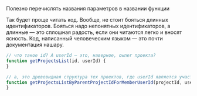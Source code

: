 Полезно перечислять названия параметров в названии функции

Так будет проще читать код. Вообще, не стоит бояться длинных идентификаторов. Бояться надо непонятных идентификаторов, а длинные — это сплошная радость, если они читаются легко и вносят ясность. Код, написанный человеческим языком — это почти документация нашару.

```javascript
// что такое id? А userId — это, наверное, owner проекта?
function getProjectsList(id, userId) {
}

// а, это древовидная структура тех проектов, где userId является участником
function getProjectsListByParentProjectIdForMemberUserId(projectId, userId) {
}
```
